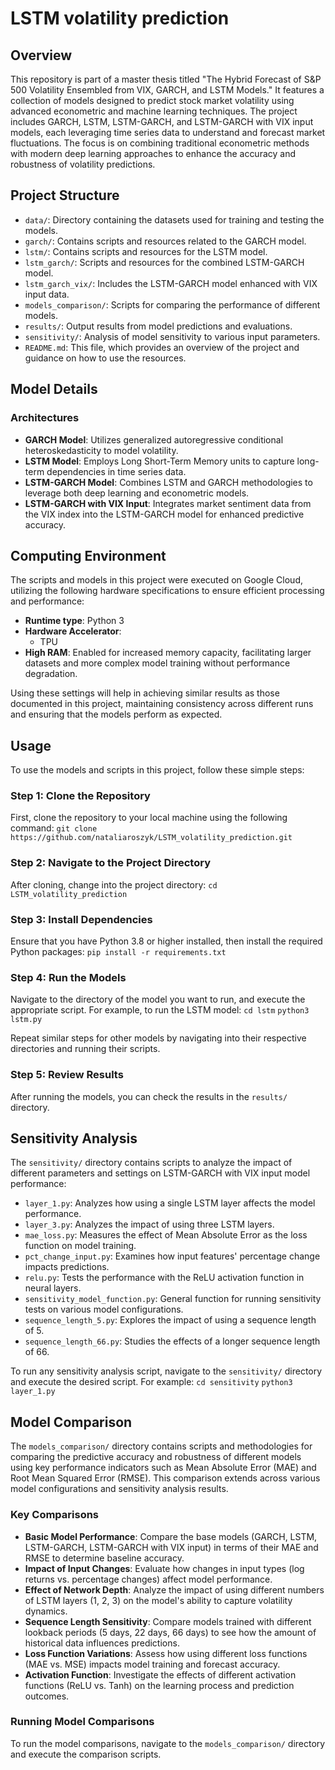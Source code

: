 # LSTM volatility prediction

## Overview
This repository is part of a master thesis titled "The Hybrid Forecast of S&P 500 Volatility Ensembled from VIX, GARCH, and LSTM Models." It features a collection of models designed to predict stock market volatility using advanced econometric and machine learning techniques. The project includes GARCH, LSTM, LSTM-GARCH, and LSTM-GARCH with VIX input models, each leveraging time series data to understand and forecast market fluctuations. The focus is on combining traditional econometric methods with modern deep learning approaches to enhance the accuracy and robustness of volatility predictions.


## Project Structure
- `data/`: Directory containing the datasets used for training and testing the models.
- `garch/`: Contains scripts and resources related to the GARCH model.
- `lstm/`: Contains scripts and resources for the LSTM model.
- `lstm_garch/`: Scripts and resources for the combined LSTM-GARCH model.
- `lstm_garch_vix/`: Includes the LSTM-GARCH model enhanced with VIX input data.
- `models_comparison/`: Scripts for comparing the performance of different models.
- `results/`: Output results from model predictions and evaluations.
- `sensitivity/`: Analysis of model sensitivity to various input parameters.
- `README.md`: This file, which provides an overview of the project and guidance on how to use the resources.

## Model Details
### Architectures
- **GARCH Model**: Utilizes generalized autoregressive conditional heteroskedasticity to model volatility.
- **LSTM Model**: Employs Long Short-Term Memory units to capture long-term dependencies in time series data.
- **LSTM-GARCH Model**: Combines LSTM and GARCH methodologies to leverage both deep learning and econometric models.
- **LSTM-GARCH with VIX Input**: Integrates market sentiment data from the VIX index into the LSTM-GARCH model for enhanced predictive accuracy.

## Computing Environment
The scripts and models in this project were executed on Google Cloud, utilizing the following hardware specifications to ensure efficient processing and performance:
- **Runtime type**: Python 3
- **Hardware Accelerator**: 
  - TPU
- **High RAM**: Enabled for increased memory capacity, facilitating larger datasets and more complex model training without performance degradation.

Using these settings will help in achieving similar results as those documented in this project, maintaining consistency across different runs and ensuring that the models perform as expected.

## Usage
To use the models and scripts in this project, follow these simple steps:

### Step 1: Clone the Repository
First, clone the repository to your local machine using the following command:
`git clone https://github.com/nataliaroszyk/LSTM_volatility_prediction.git`

### Step 2: Navigate to the Project Directory
After cloning, change into the project directory:
`cd LSTM_volatility_prediction`

### Step 3: Install Dependencies
Ensure that you have Python 3.8 or higher installed, then install the required Python packages:
`pip install -r requirements.txt`

### Step 4: Run the Models
Navigate to the directory of the model you want to run, and execute the appropriate script. For example, to run the LSTM model:
`cd lstm`
`python3 lstm.py`

Repeat similar steps for other models by navigating into their respective directories and running their scripts.

### Step 5: Review Results
After running the models, you can check the results in the `results/` directory.

## Sensitivity Analysis
The `sensitivity/` directory contains scripts to analyze the impact of different parameters and settings on LSTM-GARCH with VIX input model performance:

- `layer_1.py`: Analyzes how using a single LSTM layer affects the model performance.
- `layer_3.py`: Analyzes the impact of using three LSTM layers.
- `mae_loss.py`: Measures the effect of Mean Absolute Error as the loss function on model training.
- `pct_change_input.py`: Examines how input features' percentage change impacts predictions.
- `relu.py`: Tests the performance with the ReLU activation function in neural layers.
- `sensitivity_model_function.py`: General function for running sensitivity tests on various model configurations.
- `sequence_length_5.py`: Explores the impact of using a sequence length of 5.
- `sequence_length_66.py`: Studies the effects of a longer sequence length of 66.

To run any sensitivity analysis script, navigate to the `sensitivity/` directory and execute the desired script. For example:
`cd sensitivity`
`python3 layer_1.py`

## Model Comparison
The `models_comparison/` directory contains scripts and methodologies for comparing the predictive accuracy and robustness of different models using key performance indicators such as Mean Absolute Error (MAE) and Root Mean Squared Error (RMSE). This comparison extends across various model configurations and sensitivity analysis results.

### Key Comparisons
- **Basic Model Performance**: Compare the base models (GARCH, LSTM, LSTM-GARCH, LSTM-GARCH with VIX input) in terms of their MAE and RMSE to determine baseline accuracy.
- **Impact of Input Changes**: Evaluate how changes in input types (log returns vs. percentage changes) affect model performance.
- **Effect of Network Depth**: Analyze the impact of using different numbers of LSTM layers (1, 2, 3) on the model's ability to capture volatility dynamics.
- **Sequence Length Sensitivity**: Compare models trained with different lookback periods (5 days, 22 days, 66 days) to see how the amount of historical data influences predictions.
- **Loss Function Variations**: Assess how using different loss functions (MAE vs. MSE) impacts model training and forecast accuracy.
- **Activation Function**: Investigate the effects of different activation functions (ReLU vs. Tanh) on the learning process and prediction outcomes.

### Running Model Comparisons
To run the model comparisons, navigate to the `models_comparison/` directory and execute the comparison scripts.




